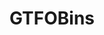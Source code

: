 ---
layout: tag-list
type: tag
title: GTFOBins
slug: GTFOBins
category: THM
sidebar: false
description: >
    Es una lista seleccionada de archivos binarios de Unix que se pueden usar para eludir las restricciones de seguridad locales en sistemas mal configurados.
---